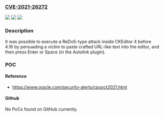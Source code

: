### [CVE-2021-26272](https://cve.mitre.org/cgi-bin/cvename.cgi?name=CVE-2021-26272)
![](https://img.shields.io/static/v1?label=Product&message=n%2Fa&color=blue)
![](https://img.shields.io/static/v1?label=Version&message=n%2Fa&color=blue)
![](https://img.shields.io/static/v1?label=Vulnerability&message=n%2Fa&color=brighgreen)

### Description

It was possible to execute a ReDoS-type attack inside CKEditor 4 before 4.16 by persuading a victim to paste crafted URL-like text into the editor, and then press Enter or Space (in the Autolink plugin).

### POC

#### Reference
- https://www.oracle.com/security-alerts/cpuoct2021.html

#### Github
No PoCs found on GitHub currently.

